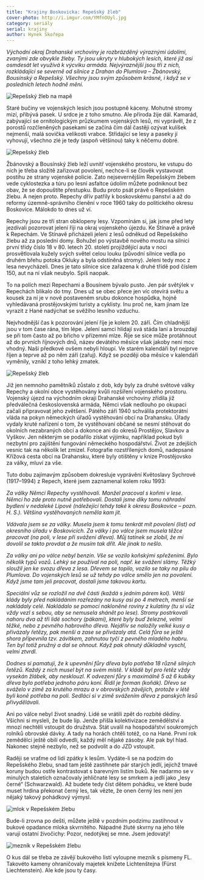 ```yaml
---
title: "Krajiny Boskovicka: Repešský žleb"
cover-photo: http://i.imgur.com/YMfnOUyl.jpg
category: seriály
serial: krajiny
author: Hynek Skořepa
---
```


*Východní okraj Drahanské vrchoviny je rozbrázděný výraznými údolími, zvanými zde obvykle žleby. Ty jsou ukryty v hlubokých lesích, které již asi osmdesát let využívá k výcviku armáda. Nejvýraznější jsou tři z nich, rozkládající se severně od silnice z Drahan do Plumlova – Žbánovský, Bousínský a Repešský. Všechny jsou svým způsobem krásné, i když se v posledních letech hodně mění.*

<img src="http://i.imgur.com/yqtyWA6.png" alt="Repešský žleb na mapě" class="img-responsive img-popup" data-author="Mapy.cz">

Staré bučiny ve vojenských lesích jsou postupně káceny. Mohutné stromy mizí, přibývá pasek. U srdce je z toho smutno. Ale příroda žije dál. Kamarád, zabývající se ornitologickým průzkumem vojenských lesů, mi vyprávěl, že z porostů rozčleněných pasekami se začíná čím dál častěji ozývat kulíšek nejmenší, malá sovička velikosti vrabce. Střídající se lesy a paseky jí vyhovují, všechno zlé je tedy (aspoň většinou) taky k něčemu dobré.

<img src="http://i.imgur.com/YMfnOUy.jpg" alt="Repešský žleb" class="img-responsive img-popup" data-author="Hynek Skořepa">

Žbánovský a Bousínský žleb leží uvnitř vojenského prostoru, ke vstupu do nich je třeba složitě zařizovat povolení, nechce-li se člověk vystavovat postihu ze strany vojenské policie. Zato nejsevernějším Repešským žlebem vede cyklostezka a túru po lesní asfaltce údolím můžete podniknout bez obav, že se dopouštíte přestupku. Budu proto psát právě o Repešském žlebu. A nejen proto. Repechy dřív patřily k boskovskému panství a až do reformy územně-správního členění v roce 1960 taky do politického okresu Boskovice. Málokdo to dnes už ví.

Repechy jsou ze tří stran obklopeny lesy. Vzpomínám si, jak jsme před lety jezdívali pozorovat jelení říji na okraj vojenského újezdu. Ke Stínavě a právě k Repechám. Ve Stínavě přicházeli jeleni z lesů odněkud od Repešského žlebu až za poslední domy. Bohužel po výstavbě nového mostu na silnici první třídy číslo 18 v 80. letech 20. století projíždějící auta v noci prosvětlovala kužely svých světel celou louku (původní silnice vedla po druhém břehu potoka Okluky a byla odstíněná stromy). Jeleni tedy moc z lesa nevycházeli. Dnes je tato silnice sice zařazena k druhé třídě pod číslem 150, aut na ní však neubylo. Spíš naopak.

To na polích mezi Repechami a Bousínem bývalo pusto. Jen pár světýlek v Repechách blikalo do tmy. Dnes už se obec přece jen víc otevírá světu a kousek za ní je v nově postaveném srubu dokonce hospůdka, hojně vyhledávaná prostějovskými turisty a cyklisty. Inu proč ne, kam jinam lze vyrazit z Hané nadýchat se svěžího lesního vzduchu.

Nejvhodnější čas k pozorování jelení říje je kolem 20. září. Čím chladnější jsou v tom čase rána, tím lépe. Jelení samci hlídají svá stáda laní a brouzdají se při tom často až po břicho v přízemní mlze. Říje se sice může protáhnout až do prvních říjnových dnů, název devátého měsíce však jakoby není moc vhodný. Naši předkové ovšem nebyli hloupí. Ve starém kalendáři byl nejprve říjen a teprve až po něm září (zařuj). Když se později oba měsíce v kalendáři vyměnily, vznikl z toho lehký zmatek.

<img src="http://i.imgur.com/OQ7rwhg.jpg" alt="Repešský žleb" class="img-responsive img-popup" data-author="Hynek Skořepa">


Již jen nemnoho pamětníků zůstalo z dob, kdy byly za druhé světové války Repechy a okolní obce vystěhovány kvůli rozšíření vojenského prostoru. Vojenský újezd na východním okraji Drahanské vrchoviny zřídila již předválečná československá armáda, Němci však nedlouho po okupaci začali připravovat jeho zvětšení. Pátého září 1940 schválila protektorátní vláda na pokyn německých úřadů vystěhování obcí na Drahansku. Úřady vydaly kruté nařízení o tom, že vystěhovaní občané se nesmí stěhovat do okolních nezabraných obcí a dokonce ani do okresů Prostějov, Slavkov a Vyškov. Jen některým se podařilo získat výjimku, například pokud byli nezbytní pro zajištění fungování německého hospodářství. Život ze zdejších vesnic tak na několik let zmizel. Fotografie rozstřílených domů, nadepsané Křížová cesta obcí na Drahansku, které byly otištěny v knize Prostějovsko za války, mluví za vše.

Tuto dobu zajímavým způsobem dokresluje vyprávění Květoslavy Sychrové (1917–1994) z Repech, které jsem zaznamenal kolem roku 1993:

*Za války Němci Repechy vystěhovali. Manžel pracoval s koňmi v lese. Němci ho zde proto nutně potřebovali. Dostali jsme díky tomu náhradní bydlení v nedaleké Lipové (náležející tehdy také k okresu Boskovice – pozn. H. S.). Většina vystěhovaných neměla kam jít.*

*Vdávala jsem se za války. Musela jsem k tomu tenkrát mít povolení (list) od okresního úřadu v Boskovicích. Za války i po válce jsem musela těžce pracovat (na poli, v lese při svážení dřeva). Můj tatínek se zlobil, že mi dovolil se takto provdat a že musím tak dřít. Ale jinak to nešlo.*

*Za války ani po válce nebyl benzin. Vše se vozilo koňskými spřeženími. Bylo několik typů vozů. Lehký se používal na poli, např. ke svážení slámy. Těžký sloužil jen ke svozu dřeva z lesa. Dřevem se topilo, vozilo se taky na pilu do Plumlova. Do vojenských lesů se už tehdy po válce smělo jen na povolení. Když jsme tam jeli pracovat, dostali jsme takovou kartu.*

*Speciální vůz se rozložil na dvě části (každá s jedním párem kol). Větší klády byly před nakládáním rozřezány na kusy asi po 4 metrech, menší se nakládaly celé. Nakládalo se pomocí nakloněné roviny z kulatiny (tu si vůz vždy vezl s sebou, aby se nemusela shánět po lese). Stromy postrkovali nahoru dva až tři lidé sochory (pákami), které byly buď železné, velmi těžké, nebo z pevného habrového dřeva. Nejdřív se naložily velké kusy a přivázaly řetězy, pak menší a zase se přivázaly atd. Celá fůra se ještě shora připevnila tzv. závitkem, zahnutou tyčí z pevného mladého habru. Ten byl totiž pružný a dal se ohnout. Když pak ohnutý důkladně vyschl, velmi ztvrdl.*

*Dodnes si pamatuji, že k upevnění fůry dřeva bylo potřeba 18 různě silných řetězů. Každý z nich musel být na svém místě. V kládě byl pro řetěz vždy vysekán žlábek, aby nesklouzl. K odvezení fůry s maximálně 5 až 6 kubíky dřeva bylo potřeba jednoho páru koní. Řídil je forman (koňák). Dřevo se sváželo v zimě za krutého mrazu a v obrovských závějích, protože v létě byli koně potřeba na poli. Sedláci si v zimě svážením dřeva z panských lesů přivydělávali.*

Ani po válce nebyl život snadný. Lidé se vrátili zpět do rozbité dědiny. Všichni si mysleli, že bude líp. Jenže přišla kolektivizace zemědělství a mnozí nechtěli vstoupit do družstva. Stát uvalil na hospodářství soukromých rolníků obrovské dávky. A tady na horách chtěli totéž, co na Hané. První rok zemědělci ještě obilí odvedli, každý měl nějaké zásoby. Ale pak byl hlad. Nakonec stejně nezbylo, než se podvolit a do JZD vstoupit.

Raději se vraťme od lidí zpátky k lesům. Vydáte-li se na podzim do Repešského žlebu, snad tam ještě zastihnete pár starých jedlí, jejichž tmavé koruny budou ostře kontrastovat s barevným listím buků. Ne nadarmo se v minulých staletích označovaly jehličnaté lesy se smrkem a jedlí jako „lesy černé“ (Schwarzwald). Až budete tedy číst dětem pohádku, ve které bude muset hrdina překonat černý les, tak vězte, že onen černý les není jen nějaký takový pohádkový výmysl.

<img src="http://i.imgur.com/uB03uel.jpg" alt="mlok v Repešském žlebu" class="img-responsive img-popup" data-author="Hynek Skořepa">

Bude-li zrovna po dešti, můžete ještě v pozdním podzimu zastihnout v bukové opadance mloka skvrnitého. Nápadné žluté skvrny na jeho těle varují ostatní živočichy: Pozor, nedotýkej se mne. Jsem jedovatý!

<img src="http://i.imgur.com/Hby49Ua.jpg" alt="mezník v Repešském žlebu" class="img-responsive img-popup" data-author="Hynek Skořepa">

O kus dál se třeba ze závějí bukového listí vyloupne mezník s písmeny FL. Takovéto kameny ohraničovaly majetek knížete Lichtenštejna (Fürst Liechtenstein). Ale kde jsou ty časy.